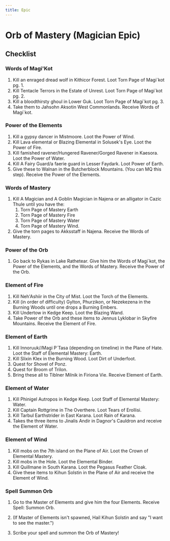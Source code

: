 ```yaml
---
title: Epic
---
```


# Orb of Mastery (Magician Epic)

## Checklist

### Words of Magi'Kot

1. Kill an enraged dread wolf in Kithicor Forest. Loot Torn Page of Magi`kot pg. 1.
1. Kill Tentacle Terrors in the Estate of Unrest. Loot Torn Page of Magi`kot pg. 2.
1. Kill a bloodthirsty ghoul in Lower Guk. Loot Torn Page of Magi`kot pg. 3.
1. Take them to Jahsohn Aksotin West Commonlands. Receive Words of Magi`kot.

### Power of the Elements

1. Kill a gypsy dancer in Mistmoore. Loot the Power of Wind.
1. Kill Lava elemental or Blazing Elemental in Solusek's Eye. Loot the Power of Fire.
1. Kill famished ravener/Hungered Ravener/Gorged Ravener in Kaesora. Loot the Power of Water.
1. Kill A Fairy Guard/a faerie guard in Lesser Faydark. Loot Power of Earth.
1. Give these to Walnan in the Butcherblock Mountains. (You can MQ this step). Receive the Power of the Elements.

### Words of Mastery

1. Kill A Magician and A Goblin Magician in Najena or an alligator in Cazic Thule until you have the:
    1. Torn Page of Mastery Earth
    1. Torn Page of Mastery Fire
    1. Torn Page of Mastery Water
    1. Torn Page of Mastery Wind.
1. Give the torn pages to Akksstaff in Najena. Receive the Words of Mastery.

### Power of the Orb

1. Go back to Rykas in Lake Rathetear. Give him the Words of Magi`kot, the Power of the Elements, and the Words of Mastery. Receive the Power of the Orb.

### Element of Fire

1. Kill Neh'Ashiir in the City of Mist. Loot the Torch of the Elements.
1. Kill (in order of difficulty) Gylton, Phurzikon, or Nezekezena in the Burning Woods until one drops a Burning Embers.
1. Kill Undertow in Kedge Keep. Loot the Blazing Wand.
1. Take Power of the Orb and these items to Jennus Lyklobar in Skyfire Mountains. Receive the Element of Fire.

### Element of Earth

1. Kill Innoruuk//Magi P`Tasa (depending on timeline) in the Plane of Hate. Loot the Staff of Elemental Mastery: Earth.
1. Kill Slixin Klex in the Burning Wood. Loot Dirt of Underfoot.
1. Quest for Shovel of Ponz.
1. Quest for Broom of Trilon.
1. Bring these all to Tiblner Milnik in Firiona Vie. Receive Element of Earth.

### Element of Water

1. Kill Phinigel Autropos in Kedge Keep. Loot Staff of Elemental Mastery: Water.
1. Kill Captain Rottgrime in The Overthere. Loot Tears of Erollisi.
1. Kill Tarbul Earthstrider in East Karana. Loot Rain of Karana.
1. Takes the three items to Jinalis Andir in Dagnor's Cauldron and receive the Element of Water.

### Element of Wind

1. Kill mobs on the 7th island on the Plane of Air. Loot the Crown of Elemental Mastery.
1. Kill mobs in the Hole. Loot the Elemental Binder.
1. Kill Quillmane in South Karana. Loot the Pegasus Feather Cloak.
1. Give these items to Kihun Solstin in the Plane of Air and receive the Element of Wind.

### Spell Summon Orb

1. Go to the Master of Elements and give him the four Elements. Receive Spell: Summon Orb.

1. (If Master of Elements isn't spawned, Hail Kihun Solstin and say "I want to see the master.")

1. Scribe your spell and summon the Orb of Mastery!

